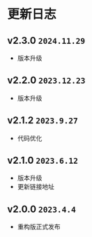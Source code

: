# 更新日志

## v2.3.0 `2024.11.29`

- 版本升级

## v2.2.0 `2023.12.23`

- 版本升级

## v2.1.2 `2023.9.27`

- 代码优化

## v2.1.0 `2023.6.12`

- 版本升级
- 更新链接地址

## v2.0.0 `2023.4.4`

- 重构版正式发布
